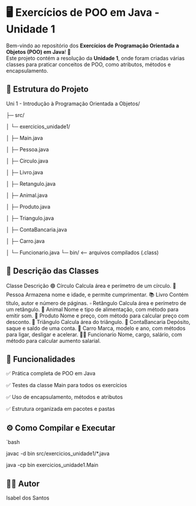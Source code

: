 # 🖥️ Exercícios de POO em Java - Unidade 1

Bem-vindo ao repositório dos **Exercícios de Programação Orientada a Objetos (POO) em Java**! 🚀  
Este projeto contém a resolução da **Unidade 1**, onde foram criadas várias classes para praticar conceitos de POO, como atributos, métodos e encapsulamento.

## 📂 Estrutura do Projeto

Uni 1 - Introdução à Programação Orientada a Objetos/

├─ src/

│ └─ exercicios_unidade1/

│ ├─ Main.java

│ ├─ Pessoa.java

│ ├─ Circulo.java

│ ├─ Livro.java

│ ├─ Retangulo.java

│ ├─ Animal.java

│ ├─ Produto.java

│ ├─ Triangulo.java

│ ├─ ContaBancaria.java

│ ├─ Carro.java

│ └─ Funcionario.java
└─ bin/ <-- arquivos compilados (.class)

## 📖 Descrição das Classes
Classe	Descrição
🟢 Círculo	Calcula área e perímetro de um círculo.
🧑 Pessoa	Armazena nome e idade, e permite cumprimentar.
📚 Livro	Contém título, autor e número de páginas.
▫️ Retângulo	Calcula área e perímetro de um retângulo.
🐾 Animal	Nome e tipo de alimentação, com método para emitir som.
🛒 Produto	Nome e preço, com método para calcular preço com desconto.
🔺 Triângulo	Calcula área do triângulo.
🏦 ContaBancaria	Depósito, saque e saldo de uma conta.
🚗 Carro	Marca, modelo e ano, com métodos para ligar, desligar e acelerar.
👨‍💼 Funcionario	Nome, cargo, salário, com método para calcular aumento salarial.


## 🌟 Funcionalidades

✅ Prática completa de POO em Java

✅ Testes da classe Main para todos os exercícios

✅ Uso de encapsulamento, métodos e atributos

✅ Estrutura organizada em pacotes e pastas

## ⚙️ Como Compilar e Executar

`bash

javac -d bin src/exercicios_unidade1/*.java

java -cp bin exercicios_unidade1.Main

## 👩‍💻 Autor

Isabel dos Santos

